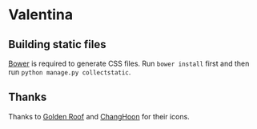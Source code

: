 # Valentina

## Building static files

[Bower](http://bower.io) is required to generate CSS files. Run `bower install` first and then run `python manage.py collectstatic`.

## Thanks

Thanks to [Golden Roof](https://thenounproject.com/term/settings/134561) and [ChangHoon](https://thenounproject.com/term/log-out/76004/) for their icons.